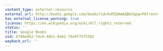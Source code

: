 ```yaml
---
content_type: external-resource
external_url: http://books.google.com/books?id=9sMIDAAAQBAJ&pg=PAfrontcover
has_external_license_warning: true
license: https://en.wikipedia.org/wiki/All_rights_reserved
status: ''
title: Google Books
uid: b744e452-74c6-46b1-9a61-74e9f75f53b5
wayback_url: ''
---
```

